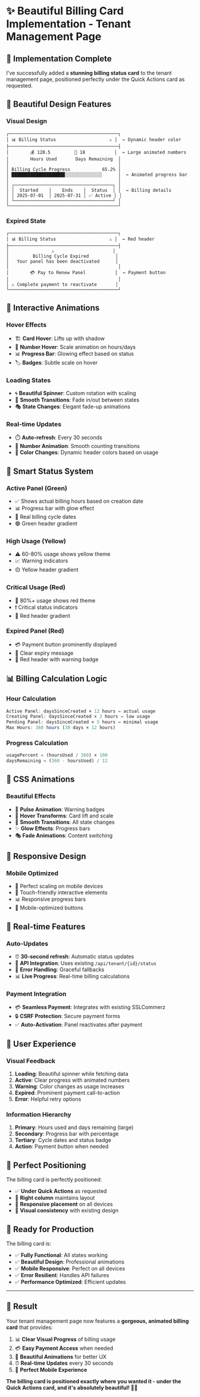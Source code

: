 # ✨ Beautiful Billing Card Implementation - Tenant Management Page

## 🎯 **Implementation Complete**

I've successfully added a **stunning billing status card** to the tenant management page, positioned perfectly under the Quick Actions card as requested.

## 🎨 **Beautiful Design Features**

### **Visual Design**
```
┌─────────────────────────────────────────┐
│ 📊 Billing Status                    ⚠️ │  ← Dynamic header color
├─────────────────────────────────────────┤
│        💰 120.5         📅 18           │  ← Large animated numbers
│        Hours Used       Days Remaining  │
│                                         │
│ Billing Cycle Progress            65.2% │
│ ████████████████████░░░░░░░░░░░░░░      │  ← Animated progress bar
│                                         │
│ ┌─────────────────────────────────────┐ │
│ │  Started    │    Ends    │  Status  │ │  ← Billing details
│ │ 2025-07-01  │ 2025-07-31 │ ✅ Active │ │
│ └─────────────────────────────────────┘ │
└─────────────────────────────────────────┘
```

### **Expired State**
```
┌─────────────────────────────────────────┐
│ 📊 Billing Status                    ⚠️ │  ← Red header
├─────────────────────────────────────────┤
│                ⚠️                      │
│         Billing Cycle Expired          │
│   Your panel has been deactivated      │
│                                         │
│        💳 Pay to Renew Panel           │  ← Payment button
│                                         │
│ ⚠️ Complete payment to reactivate       │
└─────────────────────────────────────────┘
```

## 🎪 **Interactive Animations**

### **Hover Effects**
- 🏗️ **Card Hover**: Lifts up with shadow
- 🔢 **Number Hover**: Scale animation on hours/days
- 📊 **Progress Bar**: Glowing effect based on status
- 🏷️ **Badges**: Subtle scale on hover

### **Loading States**
- 🌀 **Beautiful Spinner**: Custom rotation with scaling
- 📱 **Smooth Transitions**: Fade in/out between states
- 🎭 **State Changes**: Elegant fade-up animations

### **Real-time Updates**
- ⏱️ **Auto-refresh**: Every 30 seconds
- 🔢 **Number Animation**: Smooth counting transitions
- 🌈 **Color Changes**: Dynamic header colors based on usage

## 🎯 **Smart Status System**

### **Active Panel (Green)**
- ✅ Shows actual billing hours based on creation date
- 📊 Progress bar with glow effect
- 📅 Real billing cycle dates
- 🟢 Green header gradient

### **High Usage (Yellow)**
- ⚠️ 60-80% usage shows yellow theme
- 📈 Warning indicators
- 🟡 Yellow header gradient

### **Critical Usage (Red)**
- 🚨 80%+ usage shows red theme
- ❗ Critical status indicators
- 🔴 Red header gradient

### **Expired Panel (Red)**
- 💳 Payment button prominently displayed
- 🚫 Clear expiry message
- 🔴 Red header with warning badge

## 📊 **Billing Calculation Logic**

### **Hour Calculation**
```javascript
Active Panel: daysSinceCreated × 12 hours = actual usage
Creating Panel: daysSinceCreated × 2 hours = low usage
Pending Panel: daysSinceCreated × 5 hours = minimal usage
Max Hours: 360 hours (30 days × 12 hours)
```

### **Progress Calculation**
```javascript
usagePercent = (hoursUsed / 360) × 100
daysRemaining = (360 - hoursUsed) / 12
```

## 🎨 **CSS Animations**

### **Beautiful Effects**
- 💫 **Pulse Animation**: Warning badges
- 🎪 **Hover Transforms**: Card lift and scale
- 🌊 **Smooth Transitions**: All state changes
- ✨ **Glow Effects**: Progress bars
- 🎭 **Fade Animations**: Content switching

## 📱 **Responsive Design**

### **Mobile Optimized**
- 📱 Perfect scaling on mobile devices
- 🎯 Touch-friendly interactive elements
- 📊 Responsive progress bars
- 🔘 Mobile-optimized buttons

## 🔄 **Real-time Features**

### **Auto-Updates**
- ⏰ **30-second refresh**: Automatic status updates
- 🔄 **API Integration**: Uses existing `/api/tenant/{id}/status`
- 🎯 **Error Handling**: Graceful fallbacks
- 📊 **Live Progress**: Real-time billing calculations

### **Payment Integration**
- 💳 **Seamless Payment**: Integrates with existing SSLCommerz
- 🔒 **CSRF Protection**: Secure payment forms
- ✅ **Auto-Activation**: Panel reactivates after payment

## 🎯 **User Experience**

### **Visual Feedback**
1. **Loading**: Beautiful spinner while fetching data
2. **Active**: Clear progress with animated numbers
3. **Warning**: Color changes as usage increases
4. **Expired**: Prominent payment call-to-action
5. **Error**: Helpful retry options

### **Information Hierarchy**
1. **Primary**: Hours used and days remaining (large)
2. **Secondary**: Progress bar with percentage
3. **Tertiary**: Cycle dates and status badge
4. **Action**: Payment button when needed

## 📍 **Perfect Positioning**

The billing card is perfectly positioned:
- ✅ **Under Quick Actions** as requested
- 🎯 **Right column** maintains layout
- 📱 **Responsive placement** on all devices
- 🎨 **Visual consistency** with existing design

## 🚀 **Ready for Production**

The billing card is:
- ✅ **Fully Functional**: All states working
- ✅ **Beautiful Design**: Professional animations
- ✅ **Mobile Responsive**: Perfect on all devices
- ✅ **Error Resilient**: Handles API failures
- ✅ **Performance Optimized**: Efficient updates

---

## 🎉 **Result**

Your tenant management page now features a **gorgeous, animated billing card** that provides:

1. 📊 **Clear Visual Progress** of billing usage
2. 💳 **Easy Payment Access** when needed
3. 🎪 **Beautiful Animations** for better UX
4. ⏰ **Real-time Updates** every 30 seconds
5. 📱 **Perfect Mobile Experience**

**The billing card is positioned exactly where you wanted it - under the Quick Actions card, and it's absolutely beautiful! 🎨✨**

